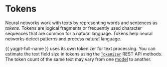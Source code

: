 # Tokens

Neural networks work with texts by representing words and sentences as _tokens_. Tokens are logical fragments or frequently used character sequences that are common for a natural language. Tokens help neural networks detect patterns and process natural language.

{{ yagpt-full-name }} uses its own tokenizer for text processing. You can estimate the text field size in tokens using the [`Tokenizer`](../../text-generation/api-ref/Tokenizer/index.md) REST API methods. The token count of the same text may vary from one [model](models) to another.